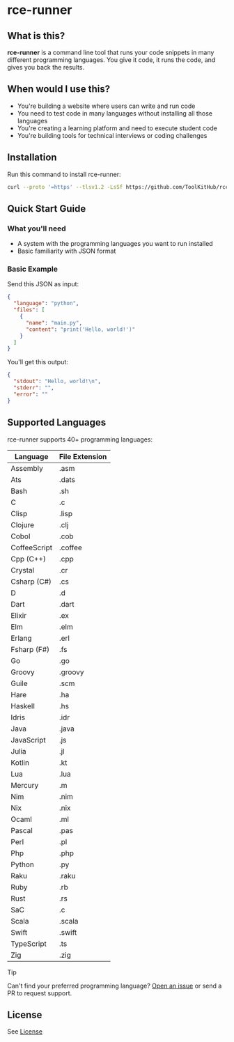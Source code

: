 # rce-runner

## What is this?

**rce-runner** is a command line tool that runs your code snippets in many different programming languages. You give it code, it runs the code, and gives you back the results.

## When would I use this?

- You're building a website where users can write and run code
- You need to test code in many languages without installing all those languages
- You're creating a learning platform and need to execute student code
- You're building tools for technical interviews or coding challenges

## Installation

Run this command to install rce-runner:

```sh
curl --proto '=https' --tlsv1.2 -LsSf https://github.com/ToolKitHub/rce-runner/releases/download/v1.2.4/rce-runner-installer.sh | sh
```

## Quick Start Guide

### What you'll need

- A system with the programming languages you want to run installed
- Basic familiarity with JSON format

### Basic Example

Send this JSON as input:

```json
{
  "language": "python",
  "files": [
    {
      "name": "main.py",
      "content": "print('Hello, world!')"
    }
  ]
}
```

You'll get this output:

```json
{
  "stdout": "Hello, world!\n",
  "stderr": "",
  "error": ""
}
```

## Supported Languages

rce-runner supports 40+ programming languages:

| Language | File Extension |
|----------|---------------|
| Assembly | .asm |
| Ats | .dats |
| Bash | .sh |
| C | .c |
| Clisp | .lisp |
| Clojure | .clj |
| Cobol | .cob |
| CoffeeScript | .coffee |
| Cpp (C++) | .cpp |
| Crystal | .cr |
| Csharp (C#) | .cs |
| D | .d |
| Dart | .dart |
| Elixir | .ex |
| Elm | .elm |
| Erlang | .erl |
| Fsharp (F#) | .fs |
| Go | .go |
| Groovy | .groovy |
| Guile | .scm |
| Hare | .ha |
| Haskell | .hs |
| Idris | .idr |
| Java | .java |
| JavaScript | .js |
| Julia | .jl |
| Kotlin | .kt |
| Lua | .lua |
| Mercury | .m |
| Nim | .nim |
| Nix | .nix |
| Ocaml | .ml |
| Pascal | .pas |
| Perl | .pl |
| Php | .php |
| Python | .py |
| Raku | .raku |
| Ruby | .rb |
| Rust | .rs |
| SaC | .c |
| Scala | .scala |
| Swift | .swift |
| TypeScript | .ts |
| Zig | .zig |


> [!TIP] 
>
> Can't find your preferred programming language? [Open an issue](https://github.com/ToolKitHub/rce-runner/issues/new) or send a PR to request support.

## License

See [License](LICENSE)
